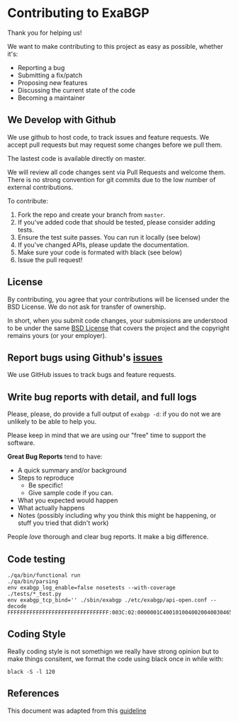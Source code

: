 # Contributing to ExaBGP

Thank you for helping us!

We want to make contributing to this project as easy as possible, whether it's:
- Reporting a bug
- Submitting a fix/patch
- Proposing new features
- Discussing the current state of the code
- Becoming a maintainer

## We Develop with Github

We use github to host code, to track issues and feature requests. We accept pull requests but may request some changes before we pull them.

The lastest code is available directly on master.

We will review all code changes sent via Pull Requests and welcome them. There is no strong convention for git commits due to the low number of external contributions.

To contribute:

1. Fork the repo and create your branch from `master`.
2. If you've added code that should be tested, please consider adding tests.
3. Ensure the test suite passes. You can run it locally (see below)
4. If you've changed APIs, please update the documentation.
5. Make sure your code is formated with black (see below)
6. Issue the pull request!

## License

By contributing, you agree that your contributions will be licensed under the BSD License.
We do not ask for transfer of ownership.

In short, when you submit code changes, your submissions are understood to be under the same
[BSD License](https://github.com/Exa-Networks/exabgp/blob/master/LICENCE.txt) that covers the project
and the copyright remains yours (or your employer).

## Report bugs using Github's [issues](https://github.com/Exa-Networks/exabgp/issues/new/choose)

We use GitHub issues to track bugs and feature requests.

## Write bug reports with detail, and full logs

Please, please, do provide a full output of `exabgp -d`: if you do not we are unlikely to be able to help you.

Please keep in mind that we are using our "free" time to support the software.

**Great Bug Reports** tend to have:

- A quick summary and/or background
- Steps to reproduce
  - Be specific!
  - Give sample code if you can.
- What you expected would happen
- What actually happens
- Notes (possibly including why you think this might be happening, or stuff you tried that didn't work)

People *love* thorough and clear bug reports. It make a big difference.

## Code testing

```
./qa/bin/functional run
./qa/bin/parsing
env exabgp_log_enable=false nosetests --with-coverage ./tests/*_test.py
env exabgp_tcp_bind='' ./sbin/exabgp ./etc/exabgp/api-open.conf --decode FFFFFFFFFFFFFFFFFFFFFFFFFFFFFFFF:003C:02:0000001C4001010040020040030465016501800404000000C840050400000064000000002001010101
```


## Coding Style

Really coding style is not somethign we really have strong opinion but to make things consitent, we format the code using black once in while with:
```
black -S -l 120
```

## References

This document was adapted from this [guideline](https://gist.githubusercontent.com/briandk/3d2e8b3ec8daf5a27a62/raw/8bc29dd83d0f7cc2d31f8c6741e787c95abb6497/CONTRIBUTING.md)
